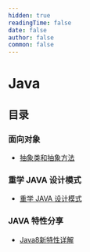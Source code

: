 ```yaml
---
hidden: true
readingTime: false
date: false
author: false
common: false
---
```


# Java

## 目录

### 面向对象

- [抽象类和抽象方法](./oop/abstract.md)

### 重学 JAVA 设计模式

- [重学 JAVA 设计模式](./design-patterns/index.md)

### JAVA 特性分享

- [Java8新特性详解](./characteristic/functional.md)
